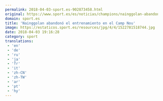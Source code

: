 ```yaml
---
permalink: 2018-04-03-sport.es-902873458.html
original: https://www.sport.es/es/noticias/champions/nainggolan-abandono-entrenamiento-camp-nou-6732773?utm_source=rss-noticias&utm_medium=feed&utm_campaign=champions
domain: sport.es
title: 'Nainggolan abandonó el entrenamiento en el Camp Nou'
image: https://estaticos.sport.es/resources/jpg/4/4/1522781518744.jpg
date: 2018-04-03 19:16:28
category: sport
translations: 
 - 'en'
 - 'de'
 - 'ru'
 - 'ja'
 - 'fr'
 - 'it'
 - 'zh-CN'
 - 'zh-TW'
 - 'ar'
 - 'pt'
 - 'hy'
---
```


